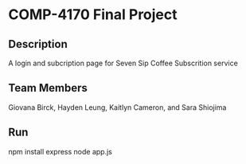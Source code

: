 # COMP-4170 Final Project 

## Description 
A login and subcription page for Seven Sip Coffee Subscrition service

## Team Members 
Giovana Birck, Hayden Leung, Kaitlyn Cameron, and Sara Shiojima

## Run 
npm install express
node app.js
